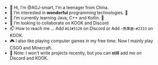 - 👋 Hi, I’m @AGJ-smart, I'm a teenager from China.
- 👀 I’m interested in **wonderful** programming technologies. 🤯
- 🌱 I’m currently learning Java, C++ and Kotlin. 🤔
- 💞️ I’m looking to collaborate on KOOK and Discord
- 📫 How to reach me ... Add `AGJ#5120` on Discord *or* Add `~熬果酱~#2333` on KOOK.
- 🎮 I also like playing computer games in my free time. Now I mainly play CSGO and Minecraft.
- 🔔 Note: I won't write projects recently, but you can **still** add me on Discord and KOOK.

<!---
AGJ-smart/AGJ-smart is a ✨ special ✨ repository because its `README.md` (this file) appears on your GitHub profile.
You can click the Preview link to take a look at your changes.
--->
